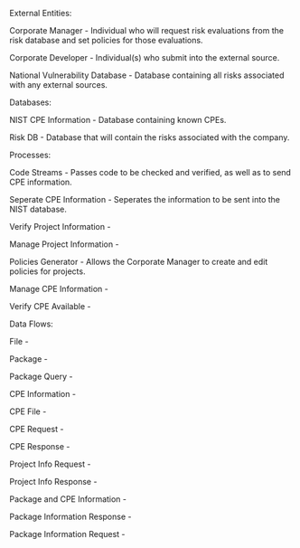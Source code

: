 External Entities:
  
  Corporate Manager - Individual who will request risk evaluations from the risk database and set policies for those evaluations.
  
  Corporate Developer - Individual(s) who submit into the external source.
  
  National Vulnerability Database - Database containing all risks associated with any external sources.
  

Databases: 
  
  NIST CPE Information - Database containing known CPEs.
  
  Risk DB - Database that will contain the risks associated with the company.
  

Processes:
  
  Code Streams - Passes code to be checked and verified, as well as to send CPE information.
  
  Seperate CPE Information - Seperates the information to be sent into the NIST database.
  
  Verify Project Information -
  
  Manage Project Information -
  
  Policies Generator - Allows the Corporate Manager to create and edit policies for projects.
  
  Manage CPE Information -
  
  Verify CPE Available -
  

Data Flows:
  
  File - 
  
  Package - 
  
  Package Query - 
  
  CPE Information - 
  
  CPE File - 
  
  CPE Request - 
  
  CPE Response -
  
  Project Info Request - 
  
  Project Info Response - 
  
  Package and CPE Information -
  
  Package Information Response - 
  
  Package Information Request - 
  
  
  
